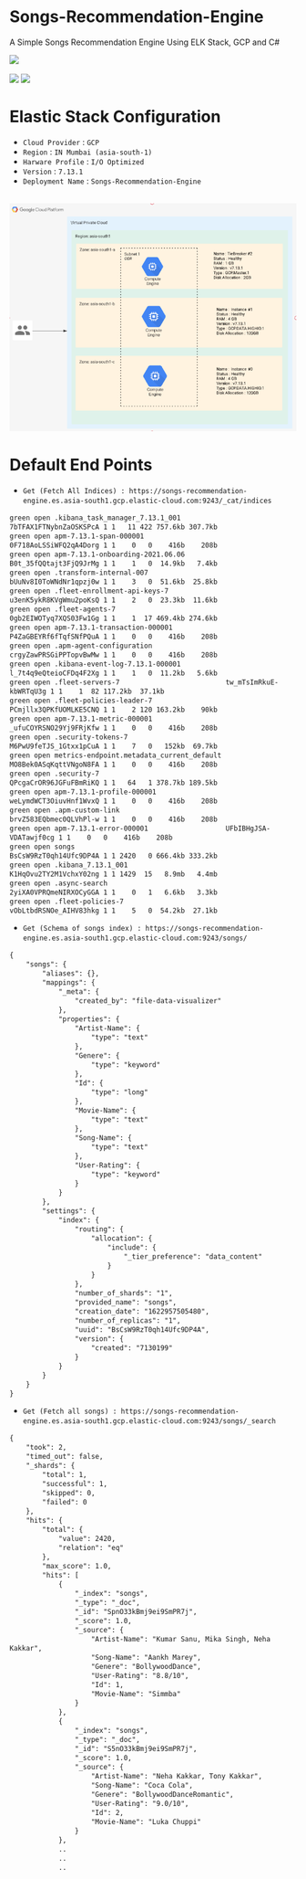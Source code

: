 # Songs-Recommendation-Engine
A Simple Songs Recommendation Engine Using ELK Stack, GCP and C#

<img src="https://static-www.elastic.co/v3/assets/bltefdd0b53724fa2ce/blt52c29462320a5d1e/5ea8c7efea2a04243200ce24/brand-elastic-horizontal-220x130.svg">

<img src="https://img.shields.io/badge/Deployment-Healthy-brightgreen"> <img src="https://img.shields.io/badge/Active%20Clusters-3-brightgreen">

# Elastic Stack Configuration
- ```Cloud Provider``` : ```GCP``` <br>
- ```Region``` : ```IN Mumbai (asia-south-1)``` <br>
- ```Harware Profile``` : ```I/O Optimized``` <br>
- ```Version``` : ```7.13.1```
- ```Deployment Name``` : ```Songs-Recommendation-Engine```
<br>
<img src="https://raw.githubusercontent.com/tushar821999/Songs-Recommendation-Engine/ELK-Stack-Deployment/Architecture.PNG">

# Default End Points

- ```Get (Fetch All Indices) : https://songs-recommendation-engine.es.asia-south1.gcp.elastic-cloud.com:9243/_cat/indices```
```
green open .kibana_task_manager_7.13.1_001           7bTFAX1FTNybnZaOSKSPcA 1 1   11 422 757.6kb 307.7kb
green open apm-7.13.1-span-000001                    0F718AoLSSiWFQ2qA4Dorg 1 1    0   0    416b    208b
green open apm-7.13.1-onboarding-2021.06.06          B0t_35fQQtajt3FjQ9JrMg 1 1    1   0  14.9kb   7.4kb
green open .transform-internal-007                   bUuNv8I0ToWNdNr1qpzj0w 1 1    3   0  51.6kb  25.8kb
green open .fleet-enrollment-api-keys-7              u3enK5ykR8KVgWmu2poKsQ 1 1    2   0  23.3kb  11.6kb
green open .fleet-agents-7                           0gb2EIWOTyq7XQS03Fw1Gg 1 1    1  17 469.4kb 274.6kb
green open apm-7.13.1-transaction-000001             P4ZaGBEYRf6fTqfSNfPQuA 1 1    0   0    416b    208b
green open .apm-agent-configuration                  crgyZawPRSGiPPTopvBwMw 1 1    0   0    416b    208b
green open .kibana-event-log-7.13.1-000001           l_7t4q9eQteioCFDq4F2Xg 1 1    1   0  11.2kb   5.6kb
green open .fleet-servers-7                          tw_mTsImRkuE-kbWRTqU3g 1 1    1  82 117.2kb  37.1kb
green open .fleet-policies-leader-7                  PCmjllx3QPKfUOMLKE5CNQ 1 1    2 120 163.2kb    90kb
green open apm-7.13.1-metric-000001                  _ufuCOYRSNO29Yj9FRjKfw 1 1    0   0    416b    208b
green open .security-tokens-7                        M6PwU9feTJS_1Gtxx1pCuA 1 1    7   0   152kb  69.7kb
green open metrics-endpoint.metadata_current_default MO8Bek0ASqKqttVNgoN8FA 1 1    0   0    416b    208b
green open .security-7                               QPcgaCrOR96JGFuFBmRiKQ 1 1   64   1 378.7kb 189.5kb
green open apm-7.13.1-profile-000001                 weLymdWCT3OiuvHnf1WvxQ 1 1    0   0    416b    208b
green open .apm-custom-link                          brvZ583EQbmec0QLVhPl-w 1 1    0   0    416b    208b
green open apm-7.13.1-error-000001                   UFbIBHgJSA-VDATawjf0cg 1 1    0   0    416b    208b
green open songs                                     BsCsW9RzT0qh14Ufc9DP4A 1 1 2420   0 666.4kb 333.2kb
green open .kibana_7.13.1_001                        K1HqOvu2TY2M1VchxY02ng 1 1 1429  15   8.9mb   4.4mb
green open .async-search                             2yiXA0VPRQmeNIRXOCyGGA 1 1    0   1   6.6kb   3.3kb
green open .fleet-policies-7                         vObLtbdRSNOe_AIHV83hkg 1 1    5   0  54.2kb  27.1kb

```
- ```Get (Schema of songs index) : https://songs-recommendation-engine.es.asia-south1.gcp.elastic-cloud.com:9243/songs/```
```
{
    "songs": {
        "aliases": {},
        "mappings": {
            "_meta": {
                "created_by": "file-data-visualizer"
            },
            "properties": {
                "Artist-Name": {
                    "type": "text"
                },
                "Genere": {
                    "type": "keyword"
                },
                "Id": {
                    "type": "long"
                },
                "Movie-Name": {
                    "type": "text"
                },
                "Song-Name": {
                    "type": "text"
                },
                "User-Rating": {
                    "type": "keyword"
                }
            }
        },
        "settings": {
            "index": {
                "routing": {
                    "allocation": {
                        "include": {
                            "_tier_preference": "data_content"
                        }
                    }
                },
                "number_of_shards": "1",
                "provided_name": "songs",
                "creation_date": "1622957505480",
                "number_of_replicas": "1",
                "uuid": "BsCsW9RzT0qh14Ufc9DP4A",
                "version": {
                    "created": "7130199"
                }
            }
        }
    }
}
```
- ```Get (Fetch all songs) : https://songs-recommendation-engine.es.asia-south1.gcp.elastic-cloud.com:9243/songs/_search```
```
{
    "took": 2,
    "timed_out": false,
    "_shards": {
        "total": 1,
        "successful": 1,
        "skipped": 0,
        "failed": 0
    },
    "hits": {
        "total": {
            "value": 2420,
            "relation": "eq"
        },
        "max_score": 1.0,
        "hits": [
            {
                "_index": "songs",
                "_type": "_doc",
                "_id": "SpnO33kBmj9ei9SmPR7j",
                "_score": 1.0,
                "_source": {
                    "Artist-Name": "Kumar Sanu, Mika Singh, Neha Kakkar",
                    "Song-Name": "Aankh Marey",
                    "Genere": "BollywoodDance",
                    "User-Rating": "8.8/10",
                    "Id": 1,
                    "Movie-Name": "Simmba"
                }
            },
            {
                "_index": "songs",
                "_type": "_doc",
                "_id": "S5nO33kBmj9ei9SmPR7j",
                "_score": 1.0,
                "_source": {
                    "Artist-Name": "Neha Kakkar, Tony Kakkar",
                    "Song-Name": "Coca Cola",
                    "Genere": "BollywoodDanceRomantic",
                    "User-Rating": "9.0/10",
                    "Id": 2,
                    "Movie-Name": "Luka Chuppi"
                }
            },
            ..
            ..
            ..
```


